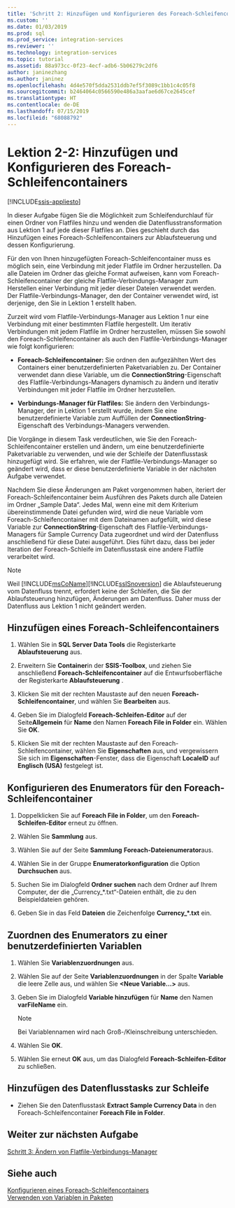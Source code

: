 ```yaml
---
title: 'Schritt 2: Hinzufügen und Konfigurieren des Foreach-Schleifencontainers | Microsoft-Dokumentation'
ms.custom: ''
ms.date: 01/03/2019
ms.prod: sql
ms.prod_service: integration-services
ms.reviewer: ''
ms.technology: integration-services
ms.topic: tutorial
ms.assetid: 88a973cc-0f23-4ecf-adb6-5b06279c2df6
author: janinezhang
ms.author: janinez
ms.openlocfilehash: 4d4e570f5dda2531ddb7ef5f3089c1bb1c4c05f8
ms.sourcegitcommit: b2464064c0566590e486a3aafae6d67ce2645cef
ms.translationtype: HT
ms.contentlocale: de-DE
ms.lasthandoff: 07/15/2019
ms.locfileid: "68088792"
---
```

# <a name="lesson-2-2-add-and-configure-the-foreach-loop-container"></a>Lektion 2-2: Hinzufügen und Konfigurieren des Foreach-Schleifencontainers

[!INCLUDE[ssis-appliesto](../includes/ssis-appliesto-ssvrpluslinux-asdb-asdw-xxx.md)]



In dieser Aufgabe fügen Sie die Möglichkeit zum Schleifendurchlauf für einen Ordner von Flatfiles hinzu und wenden die Datenflusstransformation aus Lektion 1 auf jede dieser Flatfiles an. Dies geschieht durch das Hinzufügen eines Foreach-Schleifencontainers zur Ablaufsteuerung und dessen Konfigurierung.  
  
Für den von Ihnen hinzugefügten Foreach-Schleifencontainer muss es möglich sein, eine Verbindung mit jeder Flatfile im Ordner herzustellen. Da alle Dateien im Ordner das gleiche Format aufweisen, kann vom Foreach-Schleifencontainer der gleiche Flatfile-Verbindungs-Manager zum Herstellen einer Verbindung mit jeder dieser Dateien verwendet werden. Der Flatfile-Verbindungs-Manager, den der Container verwendet wird, ist derjenige, den Sie in Lektion 1 erstellt haben.  
  
Zurzeit wird vom Flatfile-Verbindungs-Manager aus Lektion 1 nur eine Verbindung mit einer bestimmten Flatfile hergestellt. Um iterativ Verbindungen mit jedem Flatfile im Ordner herzustellen, müssen Sie sowohl den Foreach-Schleifencontainer als auch den Flatfile-Verbindungs-Manager wie folgt konfigurieren:  
  
-   **Foreach-Schleifencontainer:** Sie ordnen den aufgezählten Wert des Containers einer benutzerdefinierten Paketvariablen zu. Der Container verwendet dann diese Variable, um die **ConnectionString**-Eigenschaft des Flatfile-Verbindungs-Managers dynamisch zu ändern und iterativ Verbindungen mit jeder Flatfile im Ordner herzustellen.  
  
-   **Verbindungs-Manager für Flatfiles:** Sie ändern den Verbindungs-Manager, der in Lektion 1 erstellt wurde, indem Sie eine benutzerdefinierte Variable zum Auffüllen der **ConnectionString**-Eigenschaft des Verbindungs-Managers verwenden.  
  
Die Vorgänge in diesem Task verdeutlichen, wie Sie den Foreach-Schleifencontainer erstellen und ändern, um eine benutzerdefinierte Paketvariable zu verwenden, und wie der Schleife der Datenflusstask hinzugefügt wird. Sie erfahren, wie der Flatfile-Verbindungs-Manager so geändert wird, dass er diese benutzerdefinierte Variable in der nächsten Aufgabe verwendet.  
  
Nachdem Sie diese Änderungen am Paket vorgenommen haben, iteriert der Foreach-Schleifencontainer beim Ausführen des Pakets durch alle Dateien im Ordner „Sample Data“. Jedes Mal, wenn eine mit dem Kriterium übereinstimmende Datei gefunden wird, wird die neue Variable vom Foreach-Schleifencontainer mit dem Dateinamen aufgefüllt, wird diese Variable zur **ConnectionString**-Eigenschaft des Flatfile-Verbindungs-Managers für Sample Currency Data zugeordnet und wird der Datenfluss anschließend für diese Datei ausgeführt. Dies führt dazu, dass bei jeder Iteration der Foreach-Schleife im Datenflusstask eine andere Flatfile verarbeitet wird.  
  
> [!NOTE]  
> Weil [!INCLUDE[msCoName](../includes/msconame-md.md)][!INCLUDE[ssISnoversion](../includes/ssisnoversion-md.md)] die Ablaufsteuerung vom Datenfluss trennt, erfordert keine der Schleifen, die Sie der Ablaufsteuerung hinzufügen, Änderungen am Datenfluss. Daher muss der Datenfluss aus Lektion 1 nicht geändert werden.  
  
## <a name="add-a-foreach-loop-container"></a>Hinzufügen eines Foreach-Schleifencontainers  
  
1.  Wählen Sie in **SQL Server Data Tools** die Registerkarte **Ablaufsteuerung** aus.  
  
2.  Erweitern Sie **Container**in der **SSIS-Toolbox**, und ziehen Sie anschließend **Foreach-Schleifencontainer** auf die Entwurfsoberfläche der Registerkarte **Ablaufsteuerung** .  
  
3.  Klicken Sie mit der rechten Maustaste auf den neuen **Foreach-Schleifencontainer**, und wählen Sie **Bearbeiten** aus.  
  
4.  Geben Sie im Dialogfeld **Foreach-Schleifen-Editor** auf der Seite**Allgemein** für **Name** den Namen **Foreach File in Folder** ein. Wählen Sie **OK**.  
  
5.  Klicken Sie mit der rechten Maustaste auf den Foreach-Schleifencontainer, wählen Sie **Eigenschaften** aus, und vergewissern Sie sich im **Eigenschaften**-Fenster, dass die Eigenschaft **LocaleID** auf **Englisch (USA)** festgelegt ist.  
  
## <a name="configure-the-enumerator-for-the-foreach-loop-container"></a>Konfigurieren des Enumerators für den Foreach-Schleifencontainer  
  
1.  Doppelklicken Sie auf **Foreach File in Folder**, um den **Foreach-Schleifen-Editor** erneut zu öffnen.  
  
2.  Wählen Sie **Sammlung** aus.  
  
3.  Wählen Sie auf der Seite **Sammlung** **Foreach-Dateienumerator**aus.  
  
4.  Wählen Sie in der Gruppe **Enumeratorkonfiguration** die Option **Durchsuchen** aus.  
  
5.  Suchen Sie im Dialogfeld **Ordner suchen** nach dem Ordner auf Ihrem Computer, der die „Currency_*.txt“-Dateien enthält, die zu den Beispieldateien gehören.

6.  Geben Sie in das Feld **Dateien** die Zeichenfolge **Currency_\*.txt** ein.  
  
## <a name="map-the-enumerator-to-a-user-defined-variable"></a>Zuordnen des Enumerators zu einer benutzerdefinierten Variablen  
  
1.  Wählen Sie **Variablenzuordnungen** aus.  
  
2.  Wählen Sie auf der Seite **Variablenzuordnungen** in der Spalte **Variable** die leere Zelle aus, und wählen Sie **\<Neue Variable…>** aus.  
  
3.  Geben Sie im Dialogfeld **Variable hinzufügen** für **Name** den Namen **varFileName** ein.  
  
    > [!NOTE]  
    > Bei Variablennamen wird nach Groß-/Kleinschreibung unterschieden.  
  
4.  Wählen Sie **OK**.  
  
5.  Wählen Sie erneut **OK** aus, um das Dialogfeld **Foreach-Schleifen-Editor** zu schließen.  
  
## <a name="add-the-data-flow-task-to-the-loop"></a>Hinzufügen des Datenflusstasks zur Schleife  
  
-   Ziehen Sie den Datenflusstask **Extract Sample Currency Data** in den Foreach-Schleifencontainer **Foreach File in Folder**.  
  
## <a name="go-to-next-task"></a>Weiter zur nächsten Aufgabe  
[Schritt 3: Ändern von Flatfile-Verbindungs-Manager](../integration-services/lesson-2-3-modifying-the-flat-file-connection-manager.md)  
  
## <a name="see-also"></a>Siehe auch  
[Konfigurieren eines Foreach-Schleifencontainers](https://msdn.microsoft.com/library/519c6f96-5e1f-47d2-b96a-d49946948c25)  
[Verwenden von Variablen in Paketen](https://msdn.microsoft.com/library/7742e92d-46c5-4cc4-b9a3-45b688ddb787)  
  
  
  
